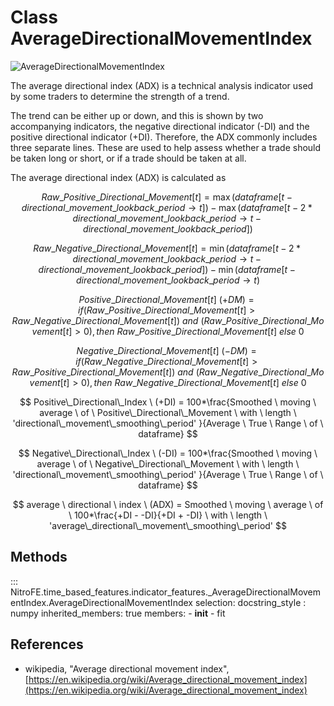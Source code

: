 
# Class AverageDirectionalMovementIndex

![AverageDirectionalMovementIndex](https://media.giphy.com/media/grrI4t2AqnVf6YJaUy/giphy.gif)

The average directional index (ADX) is a technical analysis indicator used by some traders to determine the strength of a trend.

The trend can be either up or down, and this is shown by two accompanying indicators, the negative directional indicator (-DI) and the positive directional indicator (+DI). Therefore, the ADX commonly includes three separate lines. These are used to help assess whether a trade should be taken long or short, or if a trade should be taken at all.

The average directional index (ADX) is calculated as

$$
Raw\_Positive\_Directional\_Movement[t] =  \max{(dataframe[t-directional\_movement\_lookback\_period \to t])} -\max{(dataframe[t-2*directional\_movement\_lookback\_period \to t-directional\_movement\_lookback\_period])}
$$

$$
Raw\_Negative\_Directional\_Movement[t] =  \min{(dataframe[t-2*directional\_movement\_lookback\_period \to t-directional\_movement\_lookback\_period])} - \min{(dataframe[t-directional\_movement\_lookback\_period \to t)}
$$

$$
Positive\_Directional\_Movement[t] \ (+DM) =  if (Raw\_Positive\_Directional\_Movement[t] > Raw\_Negative\_Directional\_Movement[t]) \ and \ (Raw\_Positive\_Directional\_Movement[t] >0), then \ Raw\_Positive\_Directional\_Movement[t] \ else \ 0
$$

$$
Negative\_Directional\_Movement[t] \ (-DM) =  if (Raw\_Negative\_Directional\_Movement[t] > Raw\_Positive\_Directional\_Movement[t]) \ and \ (Raw\_Negative\_Directional\_Movement[t] >0), then \ Raw\_Negative\_Directional\_Movement[t] \ else \ 0
$$

$$
Positive\_Directional\_Index \ (+DI) =  100*\frac{Smoothed \ moving \ average \ of \ Positive\_Directional\_Movement \ with \ length \ 'directional\_movement\_smoothing\_period' }{Average \ True \ Range \ of \ dataframe}
$$

$$
Negative\_Directional\_Index \ (-DI) =   100*\frac{Smoothed \ moving \ average \ of \ Negative\_Directional\_Movement \ with \ length \ 'directional\_movement\_smoothing\_period' }{Average \ True \ Range \ of \ dataframe}
$$

$$
average \ directional \ index \ (ADX) = Smoothed \ moving \ average \ of \ 100*\frac{+DI - -DI}{+DI + -DI} \ with \ length \ 'average\_directional\_movement\_smoothing\_period'
$$
## Methods

::: NitroFE.time_based_features.indicator_features._AverageDirectionalMovementIndex.AverageDirectionalMovementIndex
    selection:
        docstring_style : numpy
        inherited_members: true
        members:
        - __init__
        - fit

References
----------
* wikipedia, "Average directional movement index",
    [https://en.wikipedia.org/wiki/Average_directional_movement_index](https://en.wikipedia.org/wiki/Average_directional_movement_index)
